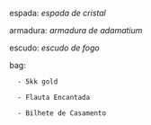 espada: *espada de cristal*

armadura: *armadura de adamatium*

escudo: *escudo de fogo*

bag:

      - 5kk gold

      - Flauta Encantada

      - Bilhete de Casamento

